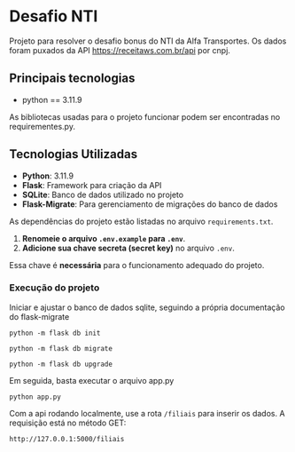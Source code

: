 # Desafio NTI

Projeto para resolver o desafio bonus do NTI da Alfa Transportes. Os dados foram puxados da API https://receitaws.com.br/api por cnpj.

## Principais tecnologias

- python == 3.11.9

As bibliotecas usadas para o projeto funcionar podem ser encontradas no requirementes.py.

## Tecnologias Utilizadas

- **Python**: 3.11.9
- **Flask**: Framework para criação da API
- **SQLite**: Banco de dados utilizado no projeto
- **Flask-Migrate**: Para gerenciamento de migrações do banco de dados

As dependências do projeto estão listadas no arquivo `requirements.txt`.

1. **Renomeie o arquivo `.env.example` para `.env`**.
2. **Adicione sua chave secreta (secret key)** no arquivo `.env`.

Essa chave é **necessária** para o funcionamento adequado do projeto.

### Execução do projeto

Iniciar e ajustar o banco de dados sqlite, seguindo a própria documentação do flask-migrate

```shell
python -m flask db init

python -m flask db migrate

python -m flask db upgrade
```
Em seguida, basta executar o arquivo app.py

```shell
python app.py
```

Com a api rodando localmente, use a rota `/filiais` para inserir os dados. A requisição está no método GET:

`http://127.0.0.1:5000/filiais`
